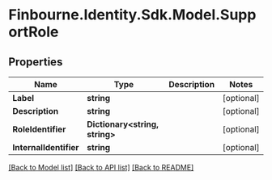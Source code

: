 # Finbourne.Identity.Sdk.Model.SupportRole

## Properties

Name | Type | Description | Notes
------------ | ------------- | ------------- | -------------
**Label** | **string** |  | [optional] 
**Description** | **string** |  | [optional] 
**RoleIdentifier** | **Dictionary&lt;string, string&gt;** |  | [optional] 
**InternalIdentifier** | **string** |  | [optional] 

[[Back to Model list]](../README.md#documentation-for-models) [[Back to API list]](../README.md#documentation-for-api-endpoints) [[Back to README]](../README.md)

